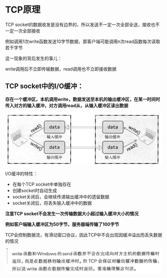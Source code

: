 # TCP原理

TCP socket的数据收发是没有边界的，所以发送不一定一次全部全送，接收也不一定一次全部接收

例如调用1次write函数发送10字节数据，那客户端可能调用n次read函数每次读取若干字节

这一现象的背后发生的事儿：

write调用后不立即传输数据，read调用也不立即接收数据

## TCP socket中的I/O缓冲：

**存在一个缓冲区，本机调用write，数据发送至本机的输出缓冲区，在某一时间时传入对方的输入缓冲，对方调用read从，从输入缓冲区读出数据**

![image-20210516194430494](image-20210516194430494.png)

I/O缓冲的特性：

- 在每个TCP socket中单独存在
- 创建socket时自动生成
- socket关闭后，会继续传递输出缓冲中的遗留数据
- socket关闭后，将丢失输入缓冲中的数据

**注意TCP socket不会发生一次传输数据大小超过输入缓冲大小的情况**

**例如客户端输入缓冲区为50字节，服务器端传输了100字节**

TCP会控制数据流，有滑动窗口协议，因此TCP中不会出现因缓冲溢出而丢失数据的情况

![image-20210516195337776](image-20210516195337776.png)